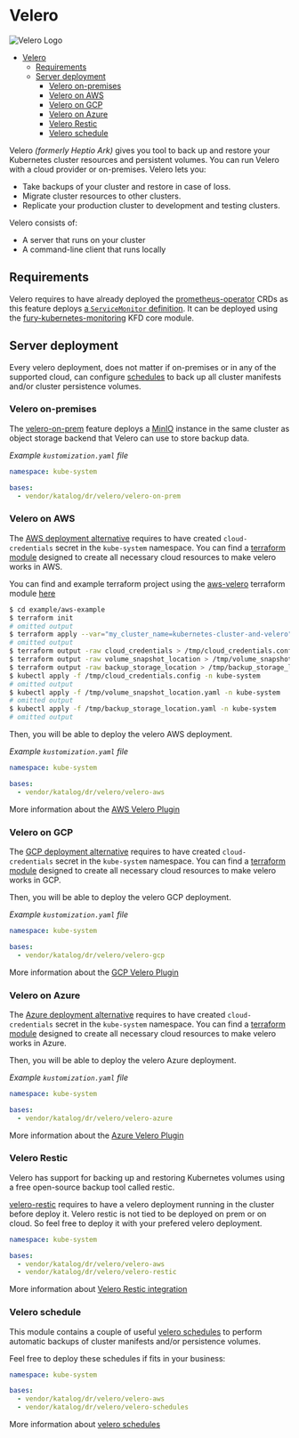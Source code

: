 # Velero

![Velero Logo](../../docs/assets/velero.png)

- [Velero](#velero)
  - [Requirements](#requirements)
  - [Server deployment](#server-deployment)
    - [Velero on-premises](#velero-on-premises)
    - [Velero on AWS](#velero-on-aws)
    - [Velero on GCP](#velero-on-gcp)
    - [Velero on Azure](#velero-on-azure)
    - [Velero Restic](#velero-restic)
    - [Velero schedule](#velero-schedule)

<!-- <KFD-DOCS> -->

Velero *(formerly Heptio Ark)* gives you tool to back up and restore your Kubernetes cluster resources and persistent
volumes. You can run Velero with a cloud provider or on-premises. Velero lets you:

- Take backups of your cluster and restore in case of loss.
- Migrate cluster resources to other clusters.
- Replicate your production cluster to development and testing clusters.

Velero consists of:

- A server that runs on your cluster
- A command-line client that runs locally

## Requirements

Velero requires to have already deployed the [prometheus-operator](https://github.com/coreos/prometheus-operator) CRDs
as this feature deploys [a `ServiceMonitor` definition](velero-base/serviceMonitor.yaml). It can be deployed using the
[fury-kubernetes-monitoring](https://github.com/sighupio/fury-kubernetes-monitoring) KFD core module.

## Server deployment

Every velero deployment, does not matter if on-premises or in any of the supported cloud, can configure
[schedules](#velero-schedule) to back up all cluster manifests and/or cluster persistence volumes.

### Velero on-premises

The [velero-on-prem](./velero-on-prem/) feature deploys a [MinIO](https://min.io/) instance in the same cluster as
object storage backend that Velero can use to store backup data.

*Example `kustomization.yaml` file*

```yaml
namespace: kube-system

bases:
  - vendor/katalog/dr/velero/velero-on-prem
```

### Velero on AWS

The [AWS deployment alternative](./velero-aws) requires to have created `cloud-credentials` secret in the
`kube-system` namespace.
You can find a [terraform module](../../modules/aws-velero) designed to create all necessary cloud resources
to make velero works in AWS.

You can find and example terraform project using the [aws-velero](../../modules/aws-velero) terraform module
[here](../../example/aws-example/main.tf)

```bash
$ cd example/aws-example
$ terraform init
# omitted output
$ terraform apply --var="my_cluster_name=kubernetes-cluster-and-velero"
# omitted output
$ terraform output -raw cloud_credentials > /tmp/cloud_credentials.config
$ terraform output -raw volume_snapshot_location > /tmp/volume_snapshot_location.yaml
$ terraform output -raw backup_storage_location > /tmp/backup_storage_location.yaml
$ kubectl apply -f /tmp/cloud_credentials.config -n kube-system
# omitted output
$ kubectl apply -f /tmp/volume_snapshot_location.yaml -n kube-system
# omitted output
$ kubectl apply -f /tmp/backup_storage_location.yaml -n kube-system
# omitted output
```

Then, you will be able to deploy the velero AWS deployment.

*Example `kustomization.yaml` file*

```yaml
namespace: kube-system

bases:
  - vendor/katalog/dr/velero/velero-aws
```

More information about the [AWS Velero Plugin](https://github.com/vmware-tanzu/velero-plugin-for-aws)

### Velero on GCP

The [GCP deployment alternative](./velero-gcp) requires to have created `cloud-credentials` secret in the
`kube-system` namespace.
You can find a [terraform module](../../modules/gcp-velero) designed to create all necessary cloud resources
to make velero works in GCP.

Then, you will be able to deploy the velero GCP deployment.

*Example `kustomization.yaml` file*

```yaml
namespace: kube-system

bases:
  - vendor/katalog/dr/velero/velero-gcp
```

More information about the [GCP Velero Plugin](https://github.com/vmware-tanzu/velero-plugin-for-gcp)

### Velero on Azure

The [Azure deployment alternative](./velero-azure) requires to have created `cloud-credentials` secret in the
`kube-system` namespace.
You can find a [terraform module](../../modules/azure-velero) designed to create all necessary cloud resources
to make velero works in Azure.

Then, you will be able to deploy the velero Azure deployment.

*Example `kustomization.yaml` file*

```yaml
namespace: kube-system

bases:
  - vendor/katalog/dr/velero/velero-azure
```

More information about the [Azure Velero Plugin](https://github.com/vmware-tanzu/velero-plugin-for-microsoft-azure)

### Velero Restic

Velero has support for backing up and restoring Kubernetes volumes using a free open-source backup tool called restic.

[velero-restic](./velero-restic) requires to have a velero deployment running in the cluster before deploy it.
Velero restic is not tied to be deployed on prem or on cloud. So feel free to deploy it with your prefered velero
deployment.

```yaml
namespace: kube-system

bases:
  - vendor/katalog/dr/velero/velero-aws
  - vendor/katalog/dr/velero/velero-restic
```

More information about [Velero Restic integration](https://velero.io/docs/v1.9/restic/)

### Velero schedule

This module contains a couple of useful [velero schedules](velero-schedules) to perform automatic backups of cluster manifests and/or
persistence volumes.

Feel free to deploy these schedules if fits in your business:

```yaml
namespace: kube-system

bases:
  - vendor/katalog/dr/velero/velero-aws
  - vendor/katalog/dr/velero/velero-schedules
```

More information about [velero schedules](https://github.com/vmware-tanzu/velero/blob/master/site/docs/master/api-types/schedule.md)

<!-- </KFD-DOCS> -->
